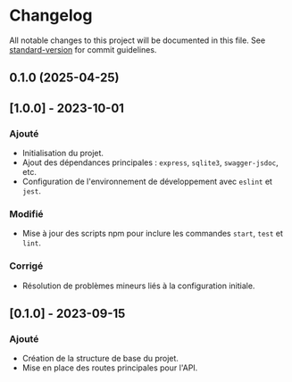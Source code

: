 # Changelog

All notable changes to this project will be documented in this file. See [standard-version](https://github.com/conventional-changelog/standard-version) for commit guidelines.

## 0.1.0 (2025-04-25)

## [1.0.0] - 2023-10-01
### Ajouté
- Initialisation du projet.
- Ajout des dépendances principales : `express`, `sqlite3`, `swagger-jsdoc`, etc.
- Configuration de l'environnement de développement avec `eslint` et `jest`.

### Modifié
- Mise à jour des scripts npm pour inclure les commandes `start`, `test` et `lint`.

### Corrigé
- Résolution de problèmes mineurs liés à la configuration initiale.

## [0.1.0] - 2023-09-15
### Ajouté
- Création de la structure de base du projet.
- Mise en place des routes principales pour l'API.
